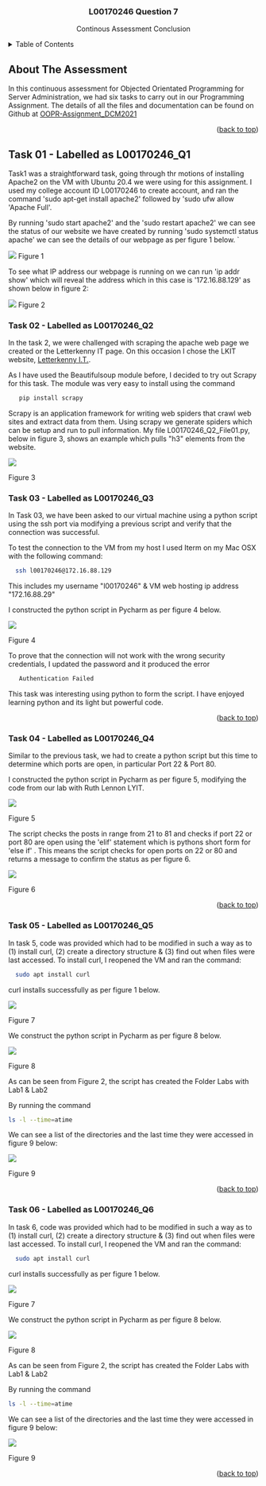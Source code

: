 <div id="top"></div>


<!-- PROJECT LOGO -->
<br />
<div align="center">

  <h3 align="center">L00170246 Question 7</h3>

  <p align="center">
    Continous Assessment Conclusion
  </p>
</div>



<!-- TABLE OF CONTENTS -->
<details>
  <summary>Table of Contents</summary>
  <ol>
    <li>
      <a href="/Users/pierceoneill/Desktop/OOPR Assignment DCM2021/ReadME.md#about-the-project">About The Project</a>
      <ul>
        <li><a href="#built-with">Built With</a></li>
      </ul>
    </li>
    <li>
      <a href="#getting-started">Getting Started</a>
      <ul>
        <li><a href="#prerequisites">Prerequisites</a></li>
        <li><a href="#installation">Installation</a></li>
      </ul>
    </li>
    <li><a href="#usage">Usage</a></li>
    <li><a href="#roadmap">Roadmap</a></li>
    <li><a href="#contributing">Contributing</a></li>
    <li><a href="#license">License</a></li>
    <li><a href="#contact">Contact</a></li>
    <li><a href="#acknowledgments">Acknowledgments</a></li>
  </ol>
</details>



<!-- ABOUT THE ASSESSMENT -->
## About The Assessment

In this continuous assessment for Objected Orientated Programming for Server Administration, we had six tasks to carry out in our Programming Assignment.
The details of all the files and documentation can be found on Github at [OOPR-Assignment_DCM2021](https://github.com/poneilllkit/OOPR-Assignment_DCM2021)

<p align="right">(<a href="#top">back to top</a>)</p>

## Task 01 - Labelled as L00170246_Q1

Task1 was a straightforward task, going through thr motions of installing Apache2 on the VM with Ubuntu 20.4 we were using for this
assignment. I used my college account ID L00170246 to create account, and ran the command 'sudo apt-get install apache2' followed by 'sudo ufw allow 'Apache Full'. 

By running 'sudo start apache2' and the 'sudo restart apache2'  we can see the status of our website we have created by running 'sudo systemctl status apache' we can see 
the details of our webpage as per figure 1 below.
`

   [![](/Users/pierceoneill/Desktop/OOPR_Assignment_DCM2021/L00170246_Q1/Screenshots/L00170246_Q1_File_03.png)]()
Figure 1

To see what IP address our webpage is running on we can run 'ip addr show' which will reveal the address which in this case is '172.16.88.129' as shown below in figure 2:

[![](/Users/pierceoneill/Desktop/OOPR_Assignment_DCM2021/L00170246_Q1/Screenshots/L00170246_Q1_File_07.png)]()
Figure 2


### Task 02 - Labelled as L00170246_Q2

In the task 2, we were challenged with scraping the apache web page we created or the Letterkenny IT page. On this occasion I chose the LKIT website, [Letterkenny I.T.](https://www.lyit.ie). 

As I have used the Beautifulsoup module before, I decided to try out Scrapy for this task. The module was very easy to install using the command    
```sh
   pip install scrapy
   ``` 
Scrapy is an application framework for writing web spiders that crawl web sites and extract data from them. Using scrapy we generate spiders which can be setup and run to pull information. My file L00170246_Q2_File01.py, below in figure 3, shows an example which pulls "h3" elements from the website.

[![](/Users/pierceoneill/Desktop/OOPR_Assignment_DCM2021/L00170246_Q7/Screenshots/L00170246_Q7_img01.png)]()

Figure 3

### Task 03 - Labelled as L00170246_Q3

In Task 03, we have been asked to our virtual machine using a python script using the ssh port via
modifying a previous script and verify that the connection was successful.  

To test the connection to the VM from my host I used Iterm on my Mac OSX with the following command:

```sh
  ssh l00170246@172.16.88.129
   ```
This includes my username "l00170246" & VM web hosting ip address "172.16.88.29"

I constructed the python script in Pycharm as per figure 4 below.

![](/Users/pierceoneill/Desktop/OOPR_Assignment_DCM2021/L00170246_Q3/Screenshots/l00170246_Q3_img03.png)
 
Figure 4

To prove that the connection will not work with the wrong security credentials, I updated the password and it produced the error

```sh
   Authentication Failed 
   ```
This task was interesting using python to form the script. I have enjoyed learning python and its light but powerful code.

<p align="right">(<a href="#top">back to top</a>)</p>

### Task 04 - Labelled as L00170246_Q4

Similar to the previous task, we had to create a python script but this time to determine which ports are open, in particular Port 22 &  Port 80. 

I constructed the python script in Pycharm as per figure 5, modifying the code from our lab with Ruth Lennon LYIT.

![](/Users/pierceoneill/Desktop/OOPR_Assignment_DCM2021/L00170246_Q7/Screenshots/l00170246_Q7_img02.png)
 
Figure 5

The script checks the posts in range from 21 to 81 and checks if port 22 or port 80 are open using the 'elif' statement which is pythons short form for 'else if'
. This means the script checks for open ports on 22 or 80 and returns a message to confirm the status as per figure 6.

![](/Users/pierceoneill/Desktop/OOPR_Assignment_DCM2021/L00170246_Q4/Screenshots/L00170246_Q4_img3.png)

Figure 6
<p align="right">(<a href="#top">back to top</a>)</p>

### Task 05 - Labelled as L00170246_Q5

In task 5, code was provided which had to be modified in such a way as to (1) install curl, (2) create a directory structure & (3) find out when files were last accessed.
To install curl, I reopened the VM and ran the command:



```sh
  sudo apt install curl 
   ```

curl installs successfully as per figure 1 below.

![](/Users/pierceoneill/Desktop/OOPR_Assignment_DCM2021/L00170246_Q5/Screenshots/L00170246_Q5_img01.png)
   
Figure 7

We construct the python script in Pycharm as per figure 8 below.

![](/Users/pierceoneill/Desktop/OOPR_Assignment_DCM2021/L00170246_Q5/Screenshots/L00170246_Q5_img02.png)
 
Figure 8

As can be seen from Figure 2, the script has created the Folder Labs with Lab1 & Lab2

By running the command 
```sh
ls -l --time=atime
```

We can see a list of the directories and the last time they were accessed in figure 9 below:

  
   [![](/Users/pierceoneill/Desktop/OOPR_Assignment_DCM2021/L00170246_Q5/Screenshots/L00170246_Q5_img03.png)](https://example.com)

Figure 9


<p align="right">(<a href="#top">back to top</a>)</p>

### Task 06 - Labelled as L00170246_Q6

In task 6, code was provided which had to be modified in such a way as to (1) install curl, (2) create a directory structure & (3) find out when files were last accessed.
To install curl, I reopened the VM and ran the command:



```sh
  sudo apt install curl 
   ```

curl installs successfully as per figure 1 below.

![](/Users/pierceoneill/Desktop/OOPR_Assignment_DCM2021/L00170246_Q5/Screenshots/L00170246_Q5_img01.png)
   
Figure 7

We construct the python script in Pycharm as per figure 8 below.

![](/Users/pierceoneill/Desktop/OOPR_Assignment_DCM2021/L00170246_Q5/Screenshots/L00170246_Q5_img02.png)
 
Figure 8

As can be seen from Figure 2, the script has created the Folder Labs with Lab1 & Lab2

By running the command 
```sh
ls -l --time=atime
```

We can see a list of the directories and the last time they were accessed in figure 9 below:

  
   [![](/Users/pierceoneill/Desktop/OOPR_Assignment_DCM2021/L00170246_Q5/Screenshots/L00170246_Q5_img03.png)](https://example.com)

Figure 9


<p align="right">(<a href="#top">back to top</a>)</p>